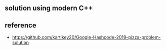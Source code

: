 ## solution using modern C++

## reference 

- https://github.com/kartikey20/Google-Hashcode-2019-pizza-problem-solution
